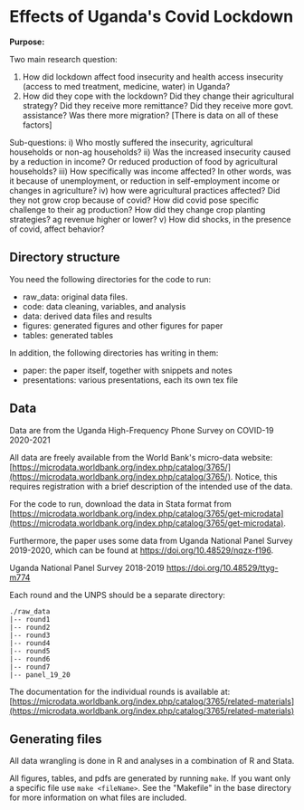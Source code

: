 # Effects of Uganda's Covid Lockdown

**Purpose:**

Two main research question: 
1) How did lockdown affect food insecurity and health access insecurity (access to med treatment, medicine, water) in Uganda?
2) How did they cope with the lockdown? Did they change their agricultural strategy? Did they receive more remittance? Did they receive more govt. assistance? Was there more migration? [There is data on all of these factors]

Sub-questions:
i) Who mostly suffered the insecurity, agricultural households or non-ag households?
ii) Was the increased insecurity caused by a reduction in income? Or reduced production of food by agricultural households?
iii) How specifically was income affected? In other words, was it because of unemployment, or reduction in self-employment income or changes in agriculture?
iv) how were agricultural practices affected? Did they not grow crop because of covid? How did covid pose specific challenge to their ag production? How did they change crop planting strategies? ag revenue higher or lower?
v) How did shocks, in the presence of covid, affect behavior? 


## Directory structure

You need the following directories for the code to run:

- raw_data: original data files.
- code: data cleaning, variables, and analysis
- data: derived data files and results
- figures: generated figures and other figures for paper
- tables: generated tables

In addition, the following directories has writing in them:

- paper: the paper itself, together with snippets and notes
- presentations: various presentations, each its own tex file

## Data 

Data are from the Uganda High-Frequency Phone Survey on COVID-19 2020-2021

All data are freely available from the World Bank's micro-data website:
[https://microdata.worldbank.org/index.php/catalog/3765/](https://microdata.worldbank.org/index.php/catalog/3765/).
Notice, this requires registration with a brief description of the
intended use of the data.

For the code to run, download the data in Stata format from
[https://microdata.worldbank.org/index.php/catalog/3765/get-microdata](https://microdata.worldbank.org/index.php/catalog/3765/get-microdata).

Furthermore, the paper uses some data from Uganda National Panel Survey 2019-2020,
which can be found at https://doi.org/10.48529/nqzx-f196.

Uganda National Panel Survey 2018-2019
https://doi.org/10.48529/ttyg-m774

Each round and the UNPS should be a separate directory:

```
./raw_data
|-- round1
|-- round2
|-- round3
|-- round4
|-- round5
|-- round6
|-- round7
|-- panel_19_20
```

The documentation for the individual rounds is available at:
[https://microdata.worldbank.org/index.php/catalog/3765/related-materials](https://microdata.worldbank.org/index.php/catalog/3765/related-materials)



##  Generating files

All data wrangling is done in R and analyses in a combination of R
and Stata.

All figures, tables, and pdfs are generated by running `make`.
If you want only a specific file use `make <fileName>`.
See the "Makefile" in the base directory for more information 
on what files are included.


